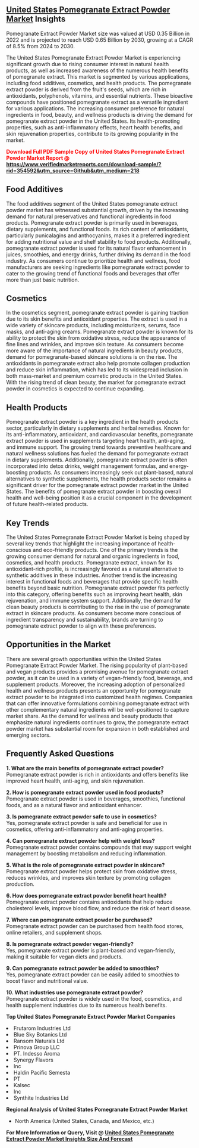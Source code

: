 <h2><a href="https://www.verifiedmarketreports.com/download-sample/?rid=354592&amp;utm_source=Github&amp;utm_medium=218" target="_blank">United States Pomegranate Extract Powder Market</a> Insights</h2><p>Pomegranate Extract Powder Market size was valued at USD 0.35 Billion in 2022 and is projected to reach USD 0.65 Billion by 2030, growing at a CAGR of 8.5% from 2024 to 2030.</p><p> <p>The United States Pomegranate Extract Powder Market is experiencing significant growth due to rising consumer interest in natural health products, as well as increased awareness of the numerous health benefits of pomegranate extract. This market is segmented by various applications, including food additives, cosmetics, and health products. The pomegranate extract powder is derived from the fruit's seeds, which are rich in antioxidants, polyphenols, vitamins, and essential nutrients. These bioactive compounds have positioned pomegranate extract as a versatile ingredient for various applications. The increasing consumer preference for natural ingredients in food, beauty, and wellness products is driving the demand for pomegranate extract powder in the United States. Its health-promoting properties, such as anti-inflammatory effects, heart health benefits, and skin rejuvenation properties, contribute to its growing popularity in the market. <strong><p><span class=""><span style="color: #ff0000;"><strong>Download Full PDF Sample Copy of United States Pomegranate Extract Powder Market Report</strong> @ </span><a href="https://www.verifiedmarketreports.com/download-sample/?rid=354592&amp;utm_source=Github&amp;utm_medium=218" target="_blank">https://www.verifiedmarketreports.com/download-sample/?rid=354592&amp;utm_source=Github&amp;utm_medium=218</a></span></p></strong></p> <h2>Food Additives</h2> <p>The food additives segment of the United States pomegranate extract powder market has witnessed substantial growth, driven by the increasing demand for natural preservatives and functional ingredients in food products. Pomegranate extract powder is primarily used in beverages, dietary supplements, and functional foods. Its rich content of antioxidants, particularly punicalagins and anthocyanins, makes it a preferred ingredient for adding nutritional value and shelf stability to food products. Additionally, pomegranate extract powder is used for its natural flavor enhancement in juices, smoothies, and energy drinks, further driving its demand in the food industry. As consumers continue to prioritize health and wellness, food manufacturers are seeking ingredients like pomegranate extract powder to cater to the growing trend of functional foods and beverages that offer more than just basic nutrition.</p> <h2>Cosmetics</h2> <p>In the cosmetics segment, pomegranate extract powder is gaining traction due to its skin benefits and antioxidant properties. The extract is used in a wide variety of skincare products, including moisturizers, serums, face masks, and anti-aging creams. Pomegranate extract powder is known for its ability to protect the skin from oxidative stress, reduce the appearance of fine lines and wrinkles, and improve skin texture. As consumers become more aware of the importance of natural ingredients in beauty products, demand for pomegranate-based skincare solutions is on the rise. The antioxidants in pomegranate extract also help promote collagen production and reduce skin inflammation, which has led to its widespread inclusion in both mass-market and premium cosmetic products in the United States. With the rising trend of clean beauty, the market for pomegranate extract powder in cosmetics is expected to continue expanding.</p> <h2>Health Products</h2> <p>Pomegranate extract powder is a key ingredient in the health products sector, particularly in dietary supplements and herbal remedies. Known for its anti-inflammatory, antioxidant, and cardiovascular benefits, pomegranate extract powder is used in supplements targeting heart health, anti-aging, and immune support. The growing trend towards preventive healthcare and natural wellness solutions has fueled the demand for pomegranate extract in dietary supplements. Additionally, pomegranate extract powder is often incorporated into detox drinks, weight management formulas, and energy-boosting products. As consumers increasingly seek out plant-based, natural alternatives to synthetic supplements, the health products sector remains a significant driver for the pomegranate extract powder market in the United States. The benefits of pomegranate extract powder in boosting overall health and well-being position it as a crucial component in the development of future health-related products.</p> <h2>Key Trends</h2> <p>The United States Pomegranate Extract Powder Market is being shaped by several key trends that highlight the increasing importance of health-conscious and eco-friendly products. One of the primary trends is the growing consumer demand for natural and organic ingredients in food, cosmetics, and health products. Pomegranate extract, known for its antioxidant-rich profile, is increasingly favored as a natural alternative to synthetic additives in these industries. Another trend is the increasing interest in functional foods and beverages that provide specific health benefits beyond basic nutrition. Pomegranate extract powder fits perfectly into this category, offering benefits such as improving heart health, skin rejuvenation, and immune system support. Additionally, the demand for clean beauty products is contributing to the rise in the use of pomegranate extract in skincare products. As consumers become more conscious of ingredient transparency and sustainability, brands are turning to pomegranate extract powder to align with these preferences.</p> <h2>Opportunities in the Market</h2> <p>There are several growth opportunities within the United States Pomegranate Extract Powder Market. The rising popularity of plant-based and vegan products provides a promising avenue for pomegranate extract powder, as it can be used in a variety of vegan-friendly food, beverage, and supplement products. Moreover, the increasing adoption of personalized health and wellness products presents an opportunity for pomegranate extract powder to be integrated into customized health regimes. Companies that can offer innovative formulations combining pomegranate extract with other complementary natural ingredients will be well-positioned to capture market share. As the demand for wellness and beauty products that emphasize natural ingredients continues to grow, the pomegranate extract powder market has substantial room for expansion in both established and emerging sectors.</p> <h2>Frequently Asked Questions</h2> <p><strong>1. What are the main benefits of pomegranate extract powder?</strong><br> Pomegranate extract powder is rich in antioxidants and offers benefits like improved heart health, anti-aging, and skin rejuvenation.</p> <p><strong>2. How is pomegranate extract powder used in food products?</strong><br> Pomegranate extract powder is used in beverages, smoothies, functional foods, and as a natural flavor and antioxidant enhancer.</p> <p><strong>3. Is pomegranate extract powder safe to use in cosmetics?</strong><br> Yes, pomegranate extract powder is safe and beneficial for use in cosmetics, offering anti-inflammatory and anti-aging properties.</p> <p><strong>4. Can pomegranate extract powder help with weight loss?</strong><br> Pomegranate extract powder contains compounds that may support weight management by boosting metabolism and reducing inflammation.</p> <p><strong>5. What is the role of pomegranate extract powder in skincare?</strong><br> Pomegranate extract powder helps protect skin from oxidative stress, reduces wrinkles, and improves skin texture by promoting collagen production.</p> <p><strong>6. How does pomegranate extract powder benefit heart health?</strong><br> Pomegranate extract powder contains antioxidants that help reduce cholesterol levels, improve blood flow, and reduce the risk of heart disease.</p> <p><strong>7. Where can pomegranate extract powder be purchased?</strong><br> Pomegranate extract powder can be purchased from health food stores, online retailers, and supplement shops.</p> <p><strong>8. Is pomegranate extract powder vegan-friendly?</strong><br> Yes, pomegranate extract powder is plant-based and vegan-friendly, making it suitable for vegan diets and products.</p> <p><strong>9. Can pomegranate extract powder be added to smoothies?</strong><br> Yes, pomegranate extract powder can be easily added to smoothies to boost flavor and nutritional value.</p> <p><strong>10. What industries use pomegranate extract powder?</strong><br> Pomegranate extract powder is widely used in the food, cosmetics, and health supplement industries due to its numerous health benefits.</p> </p><p><strong>Top United States Pomegranate Extract Powder Market Companies</strong></p><div data-test-id=""><p><li>Frutarom Industries Ltd</li><li> Blue Sky Botanics Ltd</li><li> Ransom Naturals Ltd</li><li> Prinova Group LLC</li><li> PT. Indesso Aroma</li><li> Synergy Flavors</li><li> Inc</li><li> Haldin Pacific Semesta</li><li> PT</li><li> Kalsec</li><li> Inc</li><li> Synthite Industries Ltd</li></p><div><strong>Regional Analysis of&nbsp;United States Pomegranate Extract Powder Market</strong></div><ul><li dir="ltr"><p dir="ltr">North America&nbsp;(United States, Canada, and Mexico, etc.)</p></li></ul><p><strong>For More Information or Query, Visit @&nbsp;</strong><strong><a href="https://www.verifiedmarketreports.com/product/pomegranate-extract-powder-market/?utm_source=Github&amp;utm_medium=218" target="_blank">United States Pomegranate Extract Powder Market Insights Size And Forecast</a></strong></p></div>
